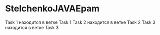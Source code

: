 # StelchenkoJAVAEpam
Task 1 находится в ветке Task 1
Task 2 находится в ветке Task 2
Task 3 находится в ветке Task 3
